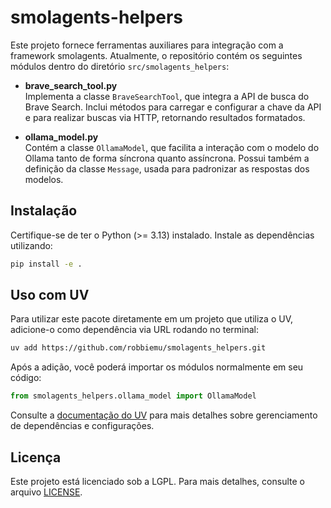 # smolagents-helpers

Este projeto fornece ferramentas auxiliares para integração com a framework smolagents. Atualmente, o repositório contém os seguintes módulos dentro do diretório `src/smolagents_helpers`:

- **brave_search_tool.py**  
  Implementa a classe `BraveSearchTool`, que integra a API de busca do Brave Search. Inclui métodos para carregar e configurar a chave da API e para realizar buscas via HTTP, retornando resultados formatados.

- **ollama_model.py**  
  Contém a classe `OllamaModel`, que facilita a interação com o modelo do Ollama tanto de forma síncrona quanto assíncrona. Possui também a definição da classe `Message`, usada para padronizar as respostas dos modelos.

## Instalação

Certifique-se de ter o Python (>= 3.13) instalado. Instale as dependências utilizando:

```bash
pip install -e .
```

## Uso com UV

Para utilizar este pacote diretamente em um projeto que utiliza o UV, adicione-o como dependência via URL rodando no terminal:

```bash
uv add https://github.com/robbiemu/smolagents_helpers.git
```

Após a adição, você poderá importar os módulos normalmente em seu código:

```python
from smolagents_helpers.ollama_model import OllamaModel
```

Consulte a [documentação do UV](https://github.com/robbiemu/uv) para mais detalhes sobre gerenciamento de dependências e configurações.

## Licença

Este projeto está licenciado sob a LGPL. Para mais detalhes, consulte o arquivo [LICENSE](LICENSE).
